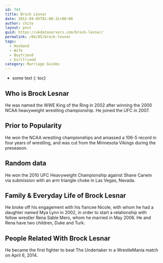 ```yaml
---
id: 743
title: Brock Lesnar
date: 2012-04-05T01:00:31+00:00
author: chito
layout: post
guid: https://ukdataservers.com/brock-lesnar/
permalink: /04/05/brock-lesnar
tags:
  - Husband
  - Wife
  - Boyfriend
  - Girlfriend
category: Marriage Guides
---
```


* some text
{: toc}


## Who is  Brock Lesnar
                  
                  
                  
He was named the WWE King of the Ring in 2002 after winning the 2000 NCAA heavyweight wrestling championship. He joined the UFC in 2007.
                  
                
                
                
## Prior to Popularity 
                  
                  
                  
He won the NCAA wrestling championships and amassed a 106-5 record in four years of wrestling, and was cut from the Minnesota Vikings during the preseason.
                  
                
                
                
## Random data 
                  
                  
                  
He won the 2010 UFC Heavyweight Championship against Shane Carwin via submission with an arm triangle choke in Las Vegas, Nevada.
                  
                
                
                
## Family & Everyday Life of Brock Lesnar
                  
                  
                  
He broke off his engagement with his fiancee Nicole, with whom he had a daughter named Mya Lynn in 2002, in order to start a relationship with fellow wrestler Rena Sable Mero, whom he married in May 2006. He and Rena have two children, Duke and Turk. 
                  
                
                
                
## People Related With  Brock Lesnar
                  
                  
                  
He became the first fighter to beat The Undertaker in a WrestleMania match on April 6, 2014.
                  
                
              
            
          
          
          
    
    
  
